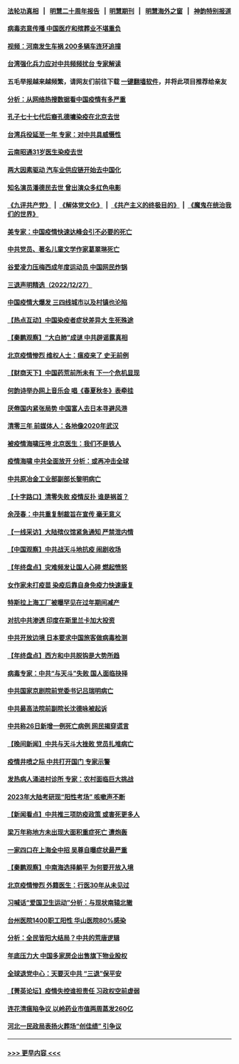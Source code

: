 #### [法轮功真相](https://github.com/gfw-breaker/truth/blob/master/README.md?t=0) &nbsp;&nbsp;|&nbsp;&nbsp; [明慧二十周年报告](https://github.com/gfw-breaker/mh-reports/blob/master/README.md?t=0) &nbsp;&nbsp;|&nbsp;&nbsp;[明慧期刊](https://github.com/gfw-breaker/mh-qikan) &nbsp;&nbsp;|&nbsp;&nbsp; [明慧海外之窗](https://github.com/gfw-breaker/mh-news/blob/master/README.md?t=0) &nbsp;&nbsp;|&nbsp;&nbsp; [神韵特别报道](https://github.com/gfw-breaker/mh-news/blob/master/shenyun.md?t=0)
#### [病毒恣意传播 中国医疗和殡葬业不堪重负](../pages/nsc413/n13893434.md?t=12281843) 
#### [视频：河南发生车祸 200多辆车连环追撞](../pages/nsc413/n13893427.md?t=12281843) 
#### [台湾强化兵力应对中共频频扰台 专家解读](../pages/nsc413/n13893191.md?t=12281843) 
#### 五毛举报越来越频繁，请网友们前往下载 [一键翻墙软件](https://github.com/gfw-breaker/ssr-accounts)，并将此项目推荐给亲友
#### [分析：从网络热搜数据看中国疫情有多严重](../pages/nsc413/n13893186.md?t=12281843) 
#### [孔子七十七代后裔孔德墉染疫在北京去世](../pages/nsc413/n13893258.md?t=12281843) 
#### [台湾兵役延至一年 专家：对中共具威慑性](../pages/nsc413/n13893127.md?t=12281843) 
#### [云南昭通31岁医生染疫去世](../pages/nsc413/n13893161.md?t=12281843) 
#### [两大因素驱动 汽车业供应链开始去中国化](../pages/nsc413/n13893093.md?t=12281843) 
#### [知名演员潘德民去世 曾出演众多红色电影](../pages/nsc413/n13893138.md?t=12281843) 
#### [《九评共产党》](https://github.com/begood0513/9ping.md/blob/master/README.md) &nbsp;|&nbsp; [《解体党文化》](../../../../jtdwh.md/blob/master/README.md)  &nbsp;|&nbsp; [《共产主义的终极目的》](../../../../gczydzjmd.md/blob/master/README.md) &nbsp;|&nbsp; [《魔鬼在统治我们的世界》](../../../../mgztzwmdsj.md/blob/master/README.md) 
#### [美专家：中国疫情快速达峰会引不必要的死亡](../pages/nsc413/n13892430.md?t=12281843) 
#### [中共党员、著名儿童文学作家葛翠琳死亡](../pages/nsc413/n13893160.md?t=12281843) 
#### [谷爱凌力压梅西成年度运动员 中国网民炸锅](../pages/nsc413/n13893060.md?t=12281843) 
#### [三退声明精选（2022/12/27）](../pages/nsc413/n13893166.md?t=12281843) 
#### [中国疫情大爆发 三四线城市以及村镇也沦陷](../pages/nsc413/n13893098.md?t=12281843) 
#### [【热点互动】中国染疫者症状差异大 生死殊途](../pages/nsc413/n13893050.md?t=12281843) 
#### [【秦鹏观察】“大白肺”成谜 中共辟谣露真相](../pages/nsc413/n13893039.md?t=12281843) 
#### [北京疫情惨烈 维权人士：瘟疫来了 史无前例](../pages/nsc413/n13893065.md?t=12281843) 
#### [【财商天下】中国药荒前所未有 下一个危机显现](../pages/nsc413/n13893140.md?t=12281843) 
#### [何韵诗举办网上音乐会 唱《春夏秋冬》表牵挂](../pages/nsc413/n13893094.md?t=12281843) 
#### [厌倦国内紧张局势 中国富人去日本寻避风港](../pages/nsc413/n13893099.md?t=12281843) 
#### [清零三年 前媒体人：各地像2020年武汉](../pages/nsc413/n13892777.md?t=12281843) 
#### [被疫情海啸压垮 北京医生：我们不是铁人](../pages/nsc413/n13893026.md?t=12281843) 
#### [疫情海啸 中共全面放开 分析：或再冲击全球](../pages/nsc413/n13892971.md?t=12281843) 
#### [中共原冶金工业部副部长黎明病亡](../pages/nsc413/n13893031.md?t=12281843) 
#### [【十字路口】清零失败 疫情反扑 谁是祸首？](../pages/nsc413/n13893035.md?t=12281843) 
#### [余茂春：中共重复制裁旨在宣传 毫无意义](../pages/nsc413/n13893038.md?t=12281843) 
#### [【一线采访】大陆殡仪馆紧急通知 严禁泄内情](../pages/nsc413/n13892639.md?t=12281843) 
#### [【中国观察】中共战天斗地抗疫 闹剧收场](../pages/nsc413/n13892669.md?t=12281843) 
#### [【年终盘点】灾难频发让国人心碎 燃起愤怒](../pages/nsc413/n13887982.md?t=12281843) 
#### [女作家未打疫苗 染疫后靠自身免疫力快速康复](../pages/nsc413/n13892695.md?t=12281843) 
#### [特斯拉上海工厂被曝罕见在过年期间减产](../pages/nsc413/n13892995.md?t=12281843) 
#### [对抗中共渗透 印度在斯里兰卡加大投资](../pages/nsc413/n13892887.md?t=12281843) 
#### [中共开放边境 日本要求中国旅客做病毒检测](../pages/nsc413/n13892983.md?t=12281843) 
#### [【年终盘点】西方和中共脱钩是大势所趋](../pages/nsc413/n13887940.md?t=12281843) 
#### [病毒专家：中共“与天斗”失败 国人面临抉择](../pages/nsc413/n13892769.md?t=12281843) 
#### [中共国家京剧院前党委书记吕瑞明病亡](../pages/nsc413/n13892785.md?t=12281843) 
#### [中共最高法院前副院长沈德咏被起诉](../pages/nsc413/n13892729.md?t=12281843) 
#### [中共称26日新增一例死亡病例 网民揭穿谎言](../pages/nsc413/n13892655.md?t=12281843) 
#### [【晚间新闻】中共与天斗大挫败 党员扎堆病亡](../pages/nsc413/n13892700.md?t=12281843) 
#### [疫情井喷之际 中共打开国门 专家示警](../pages/nsc413/n13892502.md?t=12281843) 
#### [发热病人涌进村诊所 专家：农村面临巨大挑战](../pages/nsc413/n13892271.md?t=12281843) 
#### [2023年大陆考研现“阳性考场” 咳嗽声不断](../pages/nsc413/n13892457.md?t=12281843) 
#### [【新闻看点】中共推三项防疫政策 或害死更多人](../pages/nsc413/n13892336.md?t=12281843) 
#### [梁万年称地方未出现大面积重症死亡 遭炮轰](../pages/nsc413/n13892395.md?t=12281843) 
#### [一家四口在上海全中招 吴尊自曝症状最严重](../pages/nsc413/n13892321.md?t=12281843) 
#### [【秦鹏观察】中南海选择躺平 为何要开放入境](../pages/nsc413/n13890092.md?t=12281843) 
#### [北京疫情惨烈 外籍医生：行医30年从未见过](../pages/nsc413/n13892279.md?t=12281843) 
#### [习喊话“爱国卫生运动”分析：与现状南辕北辙](../pages/nsc413/n13892208.md?t=12281843) 
#### [台州医院1400职工阳性 华山医院80%感染](../pages/nsc413/n13892296.md?t=12281843) 
#### [分析：全民皆阳大结局？中共的荒唐逻辑](../pages/nsc413/n13891887.md?t=12281843) 
#### [年底压力大 中国多家房企出售旗下物业股权](../pages/nsc413/n13892216.md?t=12281843) 
#### [全球退党中心：天要灭中共 “三退”保平安](../pages/nsc413/n13892308.md?t=12281843) 
#### [【菁英论坛】疫情失控谁担责任 习政权空前虚弱](../pages/nsc413/n13892293.md?t=12281843) 
#### [连花清瘟陷争议 以岭药业市值两周蒸发260亿](../pages/nsc413/n13892219.md?t=12281843) 
#### [河北一民政局表扬火葬场“创佳绩” 引争议](../pages/nsc413/n13892283.md?t=12281843) 

----
#### [ >>> 更早内容 <<< ](../indexes/nsc413-earlier.md)
